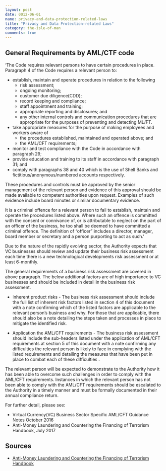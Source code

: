 ```yaml
---
layout: post
date: 0012-06-01
name: privacy-and-data-protection-related-laws
title: "Privacy and Data Protection-related Laws"
category: the-isle-of-man
comments: true
---
```



General Requirements by AML/CTF code
------ 

‘The Code requires relevant persons to have certain procedures in place. Paragraph 4 of the Code requires a relevant person to:  

- establish, maintain and operate procedures in relation to the following 
  - risk assessment; 
  - ongoing monitoring;  
  - customer due diligence(CDD);  
  - record keeping and compliance; 
  - staff appointment and training; 
  - appropriate reporting and disclosures; and
  - any other internal controls and communication procedures that are appropriate for the purposes of preventing and detecting ML/FT. 
- take appropriate measures for the purpose of making employees and workers aware of
  - the procedures established, maintained and operated above; and 
  - the AML/CFT requirements;  
- monitor and test compliance with the Code in accordance with paragraph 29;  
- provide education and training to its staff in accordance with paragraph 31; and 
- comply with paragraphs 38 and 40 which is the use of Shell Banks and fictitious/anonymous/numbered accounts respectively.  

These procedures and controls must be approved by the senior management of the relevant person and evidence of this approval should be made available to competent authorities upon request. Examples of such evidence include board minutes or similar documentary evidence.  

It is a criminal offence for a relevant person to fail to establish, maintain and operate the procedures listed above. Where such an offence is committed with the consent or connivance of, or is attributable to neglect on the part of an officer of the business, he too shall be deemed to have committed a criminal offence. The definition of “officer” includes a director, manager, board member or secretary and a person purporting to act as such.’

Due to the nature of the rapidly evolving sector, the Authority expects that VC businesses should review and update their business risk assessment each time there is a new technological developments risk assessment or at least 6-monthly. 

The general requirements of a business risk assessment are covered in above paragraph. The below additional factors are of high importance to VC businesses and should be included in detail in the business risk assessment.  
 
- Inherent product risks -  The business risk assessment should include the full list of inherent risk factors listed in section 4 of this document with a note confirming which of the listed factors are applicable to the relevant person’s business and why. For those that are applicable, there should also be a note detailing the steps taken and processes in place to mitigate the identified risk.  

- Application the AML/CFT requirements -  The business risk assessment should include the sub-headers listed under the application of AML/CFT requirements at section 5 of this document with a note confirming any difficulties the relevant person is likely to face in complying with the listed requirements and detailing the measures that have been put in place to combat each of these difficulties .  

The relevant person will be expected to demonstrate to the Authority how it has been able to overcome such challenges in order to comply with the AML/CFT requirements. Instances in which the relevant person has not been able to comply with the AML/CFT requirements should be escalated to the Authority in a timely manner and must be formally documented in their annual compliance return.   

For further detail, please see:

- Virtual Currency(VC) Business Sector Specific AML/CFT Guidance Notes October 2016 
- Anti-Money Laundering and Countering the Financing of Terrorism Handbook, July 2017



Sources
------ 

- [Anti-Money Laundering and Countering the Financing of Terrorism Handbook](https://www.iomfsa.im/media/1475/amlcfthandbookfinalversiond.pdf)
